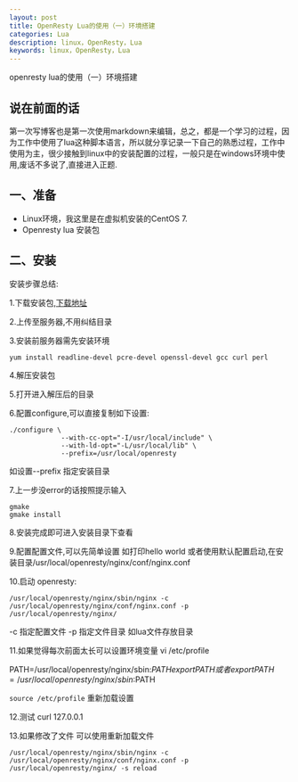 ```yaml
---
layout: post
title: OpenResty Lua的使用（一）环境搭建
categories: Lua
description: linux，OpenResty，Lua
keywords: linux，OpenResty，Lua
---
```


openresty lua的使用（一）环境搭建

## 说在前面的话
第一次写博客也是第一次使用markdown来编辑，总之，都是一个学习的过程，因为工作中使用了lua这种脚本语言，所以就分享记录一下自己的熟悉过程，工作中使用为主，很少接触到linux中的安装配置的过程，一般只是在windows环境中使用,废话不多说了,直接进入正题.

## 一、准备
- Linux环境，我这里是在虚拟机安装的CentOS 7.
- Openresty lua 安装包

## 二、安装

安装步骤总结:

1.下载安装包,[下载地址](http://openresty.org/cn/installation.html)

2.上传至服务器,不用纠结目录

3.安装前服务器需先安装环境 
```
yum install readline-devel pcre-devel openssl-devel gcc curl perl
```
4.解压安装包

5.打开进入解压后的目录

6.配置configure,可以直接复制如下设置:

```
./configure \
             --with-cc-opt="-I/usr/local/include" \
             --with-ld-opt="-L/usr/local/lib" \
             --prefix=/usr/local/openresty
``` 


如设置--prefix 指定安装目录

7.上一步没error的话按照提示输入 
````
gmake 
gmake install
````

8.安装完成即可进入安装目录下查看

9.配置配置文件,可以先简单设置 如打印hello world 或者使用默认配置启动,在安装目录/usr/local/openresty/nginx/conf/nginx.conf

10.启动 openresty: 
```
/usr/local/openresty/nginx/sbin/nginx -c /usr/local/openresty/nginx/conf/nginx.conf -p /usr/local/openresty/nginx/
```
-c 指定配置文件 -p 指定文件目录 如lua文件存放目录

11.如果觉得每次前面太长可以设置环境变量 vi  /etc/profile

PATH=/usr/local/openresty/nginx/sbin:$PATH
export PATH
或者
export PATH=/usr/local/openresty/nginx/sbin:$PATH

``source /etc/profile`` 重新加载设置

12.测试  curl 127.0.0.1

13.如果修改了文件 可以使用重新加载文件
```
/usr/local/openresty/nginx/sbin/nginx -c /usr/local/openresty/nginx/conf/nginx.conf -p /usr/local/openresty/nginx/ -s reload
```
